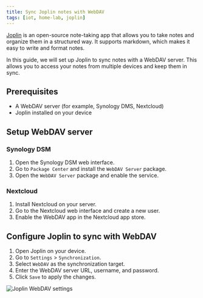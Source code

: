 ```yaml
---
title: Sync Joplin notes with WebDAV
tags: [iot, home-lab, joplin]
---
```


[Joplin](https://joplinapp.org/) is an open-source note-taking app that allows you to take notes and organize them in a structured way. It supports markdown, which makes it easy to write and format notes.

In this guide, we will set up Joplin to sync notes with a WebDAV server. This allows you to access your notes from multiple devices and keep them in sync.

## Prerequisites

- A WebDAV server (for example, Synology DMS, Nextcloud)
- Joplin installed on your device

## Setup WebDAV server

### Synology DSM

1. Open the Synology DSM web interface.
2. Go to `Package Center` and install the `WebDAV Server` package.
3. Open the `WebDAV Server` package and enable the service.

### Nextcloud

1. Install Nextcloud on your server.
2. Go to the Nextcloud web interface and create a new user.
3. Enable the WebDAV app in the Nextcloud app store.

## Configure Joplin to sync with WebDAV

1. Open Joplin on your device.
2. Go to `Settings` > `Synchronization`.
3. Select `WebDAV` as the synchronization target.
4. Enter the WebDAV server URL, username, and password.
5. Click `Save` to apply the changes.

![Joplin WebDAV settings](https://i.imgur.com/9b8w8ed.png)
